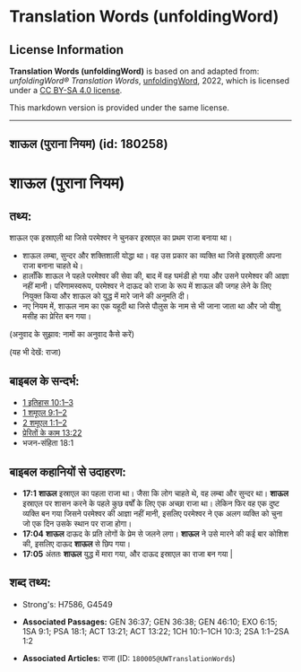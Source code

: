 # Translation Words (unfoldingWord)

## License Information

**Translation Words (unfoldingWord)** is based on and adapted from: _unfoldingWord® Translation Words_, [unfoldingWord](https://unfoldingword.org/utw), 2022, which is licensed under a [CC BY-SA 4.0 license](https://creativecommons.org/licenses/by-sa/4.0/legalcode.en).

This markdown version is provided under the same license.



--------------------------------

## शाऊल (पुराना नियम) (id: 180258)

शाऊल (पुराना नियम)
==================

तथ्य:
-----

शाऊल एक इस्राएली था जिसे परमेश्वर ने चुनकर इस्राएल का प्रथम राजा बनाया था।

* शाऊल लम्बा, सुन्दर और शक्तिशाली योद्धा था। वह उस प्रकार का व्यक्ति था जिसे इस्राएली अपना राजा बनाना चाहते थे।
* हालाँकि शाऊल ने पहले परमेश्वर की सेवा की, बाद में वह घमंडी हो गया और उसने परमेश्वर की आज्ञा नहीं मानी। परिणामस्वरूप, परमेश्वर ने दाऊद को राजा के रूप में शाऊल की जगह लेने के लिए नियुक्त किया और शाऊल को युद्ध में मारे जाने की अनुमति दी।
* नए नियम में, शाऊल नाम का एक यहूदी था जिसे पौलुस के नाम से भी जाना जाता था और जो यीशु मसीह का प्रेरित बन गया।

(अनुवाद के सुझाव: नामों का अनुवाद कैसे करें)

(यह भी देखें: राजा)

बाइबल के सन्दर्भ:
-----------------

* [1 इतिहास 10:1–3](https://ref.ly/1Chr0:0)
* [1 शमूएल 9:1–2](https://ref.ly/1Sam0:0)
* [2 शमूएल 1:1–2](https://ref.ly/2Sam0:0)
* [प्रेरितों के काम 13:22](https://ref.ly/Acts0:0)
* भजन\-संहिता 18:1

बाइबल कहानियों से उदाहरण:
-------------------------

* **17:1** **शाऊल** इस्राएल का पहला राजा था। जैसा कि लोग चाहते थे, वह लम्बा और सुन्दर था। **शाऊल** इस्राएल पर शासन करने के पहले कुछ वर्षों के लिए एक अच्छा राजा था। लेकिन फिर वह एक दुष्ट व्यक्ति बन गया जिसने परमेश्वर की आज्ञा नहीं मानी, इसलिए परमेश्वर ने एक अलग व्यक्ति को चुना जो एक दिन उसके स्थान पर राजा होगा।
* **17:04** **शाऊल** दाऊद के प्रति लोगों के प्रेम से जलने लगा। **शाऊल** ने उसे मारने की कई बार कोशिश की, इसलिए दाऊद **शाऊल** से छिप गया।
* **17:05** अंततः **शाऊल** युद्ध में मारा गया, और दाऊद इस्राएल का राजा बन गया \|

शब्द तथ्य:
----------

* Strong's: H7586, G4549

* **Associated Passages:** GEN 36:37; GEN 36:38; GEN 46:10; EXO 6:15; 1SA 9:1; PSA 18:1; ACT 13:21; ACT 13:22; 1CH 10:1–1CH 10:3; 2SA 1:1–2SA 1:2
* **Associated Articles:** राजा (ID: `180005@UWTranslationWords`)

